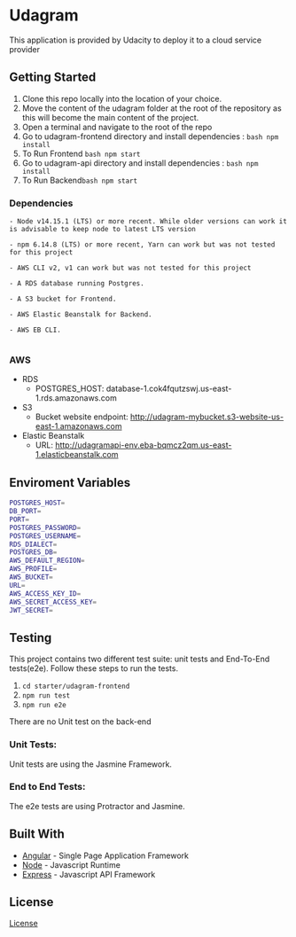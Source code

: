 # Udagram

This application is provided by Udacity to deploy it to a cloud service provider

## Getting Started

1. Clone this repo locally into the location of your choice.
2. Move the content of the udagram folder at the root of the repository as this will become the main content of the project.
3. Open a terminal and navigate to the root of the repo
4. Go to udagram-frontend directory and install dependencies : ```bash npm install ```
5. To Run Frontend ```bash npm start ```
6. Go to udagram-api directory and install dependencies : ```bash npm install ```
7. To Run Backend```bash npm start ```


### Dependencies

```
- Node v14.15.1 (LTS) or more recent. While older versions can work it is advisable to keep node to latest LTS version

- npm 6.14.8 (LTS) or more recent, Yarn can work but was not tested for this project

- AWS CLI v2, v1 can work but was not tested for this project

- A RDS database running Postgres.

- A S3 bucket for Frontend.

- AWS Elastic Beanstalk for Backend.

- AWS EB CLI.


```

### AWS 

- RDS 
  - POSTGRES_HOST: database-1.cok4fqutzswj.us-east-1.rds.amazonaws.com
- S3
  - Bucket website endpoint: http://udagram-mybucket.s3-website-us-east-1.amazonaws.com
- Elastic Beanstalk 
  - URL: http://udagramapi-env.eba-bqmcz2qm.us-east-1.elasticbeanstalk.com


## Enviroment Variables
```bash
POSTGRES_HOST=
DB_PORT=
PORT=
POSTGRES_PASSWORD=
POSTGRES_USERNAME=
RDS_DIALECT=
POSTGRES_DB=
AWS_DEFAULT_REGION=
AWS_PROFILE=
AWS_BUCKET=
URL=
AWS_ACCESS_KEY_ID=
AWS_SECRET_ACCESS_KEY=
JWT_SECRET=
```
## Testing
This project contains two different test suite: unit tests and End-To-End tests(e2e). Follow these steps to run the tests.

1. `cd starter/udagram-frontend`
1. `npm run test`
1. `npm run e2e`

There are no Unit test on the back-end

### Unit Tests:

Unit tests are using the Jasmine Framework.

### End to End Tests:

The e2e tests are using Protractor and Jasmine.

## Built With

- [Angular](https://angular.io/) - Single Page Application Framework
- [Node](https://nodejs.org) - Javascript Runtime
- [Express](https://expressjs.com/) - Javascript API Framework

## License

[License](LICENSE.txt)
